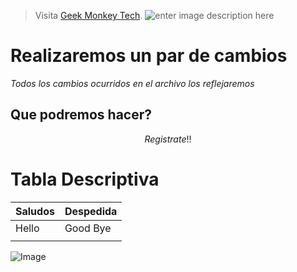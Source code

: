 > Visita [Geek Monkey Tech](https://geekmonkeytech.com).
> ![enter image description here](https://geekmonkeytech.com/az500/img/footer_logo.png)

# Realizaremos un par de cambios

_Todos los cambios ocurridos en el archivo los reflejaremos_

## Que podremos hacer?
 $$
Registrate!!
$$

# Tabla Descriptiva

|Saludos|Despedida|
|--|--|
|  Hello|Good Bye  |
|||

![Image](https://geekmonkeytech.com/az500/img/service/about.png)

